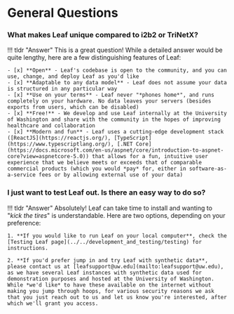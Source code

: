 # General Questions
### What makes Leaf unique compared to i2b2 or TriNetX?
!!! tldr "Answer"
    This is a great question! While a detailed answer would be quite lengthy, here are a few distinguishing features of Leaf:

    - [x] **Open** - Leaf's codebase is open to the community, and you can use, change, and deploy Leaf as you'd like
    - [x] **Adaptable to any data model** - Leaf does not assume your data is structured in any particular way
    - [x] **Use on your terms** - Leaf never "*phones home*", and runs completely on your hardware. No data leaves your servers (besides exports from users, which can be disabled)
    - [x] **Free!** - We develop and use Leaf internally at the University of Washington and share with the community in the hopes of improving healthcare and collaboration
    - [x] **Modern and fun** - Leaf uses a cutting-edge development stack ([ReactJS](https://reactjs.org/), [TypeScript](https://www.typescriptlang.org/), [.NET Core](https://docs.microsoft.com/en-us/aspnet/core/introduction-to-aspnet-core?view=aspnetcore-5.0)) that allows for a fun, intuitive user experience that we believe meets or exceeds that of comparable commercial products (which you would *pay* for, either in software-as-a-service fees or by allowing external use of your data)


### I just want to test Leaf out. Is there an easy way to do so?
!!! tldr "Answer"
    Absolutely! Leaf can take time to install and wanting to "*kick the tires*" is understandable. Here are two options, depending on your preference:

    1. **If you would like to run Leaf on your local computer**, check the [Testing Leaf page](../../development_and_testing/testing) for instructions.

    2. **If you'd prefer jump in and try Leaf with synthetic data**, please contact us at [leafsupport@uw.edu](mailto:leafsupport@uw.edu), as we have several Leaf instances with synthetic data used for demonstration purposes and hosted at the University of Washington. While *we'd like* to have these available on the internet without making you jump through hoops, for various security reasons we ask that you just reach out to us and let us know you're interested, after which we'll grant you access.
